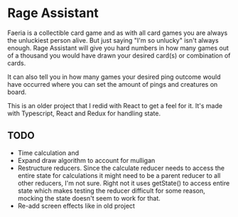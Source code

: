 # Rage Assistant
Faeria is a collectible card game and as with all card games you are always the unluckiest person alive. But just saying
 "I'm so unlucky" isn't always enough. Rage Assistant will give you hard numbers in how many games out of a thousand you
 would have drawn your desired card(s) or combination of cards. 
 
 It can also tell you in how many games your desired
 ping outcome would have occurred where you can set the amount of pings and creatures on board.

This is an older project that I redid with React to get a feel for it. It's made with Typescript, React 
and Redux for handling state.
## TODO
* Time calculation and 
* Expand draw algorithm to account for mulligan
* Restructure reducers. Since the calculate reducer needs to access the entire state for calculations it might need
to be a parent reducer to all other reducers, I'm not sure. Right not it uses getState() to access entire state
which makes testing the reducer difficult for some reason, mocking the state doesn't seem to work for that.
* Re-add screen effects like in old project